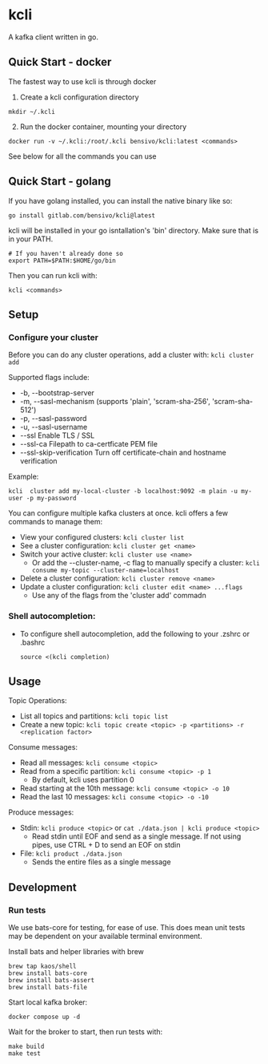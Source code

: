 # kcli
A kafka client written in go.

## Quick Start - docker
The fastest way to use kcli is through docker

1. Create a kcli configuration directory
```
mkdir ~/.kcli
```

2. Run the docker container, mounting your directory
```
docker run -v ~/.kcli:/root/.kcli bensivo/kcli:latest <commands>
```

See below for all the commands you can use


## Quick Start - golang
If you have golang installed, you can install the native binary like so:
```
go install gitlab.com/bensivo/kcli@latest
```

kcli will be installed in your go isntallation's 'bin' directory. Make sure that is in your PATH.
```
# If you haven't already done so
export PATH=$PATH:$HOME/go/bin
```

Then you can run kcli with:
```
kcli <commands>
```


## Setup

### Configure your cluster
Before you can do any cluster operations, add a cluster with: ``` kcli cluster add ```

Supported flags include:
- -b, --bootstrap-server
- -m, --sasl-mechanism  (supports 'plain', 'scram-sha-256', 'scram-sha-512')
- -p, --sasl-password
- -u, --sasl-username
- --ssl Enable TLS / SSL
- --ssl-ca Filepath to ca-certficate PEM file
- --ssl-skip-verification Turn off certificate-chain and hostname verification

Example: 
```
kcli  cluster add my-local-cluster -b localhost:9092 -m plain -u my-user -p my-password
```

You can configure multiple kafka clusters at once. kcli offers a few commands to manage them: 
- View your configured clusters: `kcli cluster list`
- See a cluster configuration: `kcli cluster get <name>`
- Switch your active cluster: `kcli cluster use <name>`
    - Or add the --cluster-name, -c flag to manually specify a cluster: `kcli consume my-topic --cluster-name=localhost`
- Delete a cluster configuration: `kcli cluster remove <name>`
- Update a cluster configuration: `kcli cluster edit <name> ...flags`
    - Use any of the flags from the 'cluster add' commadn

### Shell autocompletion:
- To configure shell autocompletion, add the following to your .zshrc or .bashrc
    ```
    source <(kcli completion)
    ```
## Usage
Topic Operations:
- List all topics and partitions: `kcli topic list`
- Create a new topic: `kcli topic create <topic> -p <partitions> -r <replication factor>`

Consume messages:
- Read all messages: ```kcli consume <topic>```
- Read from a specific partition: ```kcli consume <topic> -p 1```
    - By default, kcli uses partition 0
- Read starting at the 10th message: ```kcli consume <topic> -o 10```
- Read the last 10 messages: ```kcli consume <topic> -o -10```

Produce messages:
- Stdin: ```kcli produce <topic>``` or ```cat ./data.json | kcli produce <topic>```
    - Read stdin until EOF and send as a single message. If not using pipes, use CTRL + D to send an EOF on stdin
- File: ```kcli product ./data.json```
    - Sends the entire files as a single message


## Development
### Run tests
We use bats-core for testing, for ease of use. This does mean unit tests may be dependent on your available terminal environment.

Install bats and helper libraries with brew
```
brew tap kaos/shell
brew install bats-core
brew install bats-assert
brew install bats-file
```

Start local kafka broker:
```
docker compose up -d
```

Wait for the broker to start, then run tests with:
```
make build
make test
```
